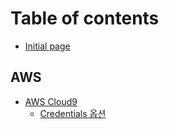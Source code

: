 # Table of contents

* [Initial page](README.md)

## AWS

* [AWS Cloud9](aws/aws-cloud9/README.md)
  * [Credentials 옵션](aws/aws-cloud9/credentials.md)

